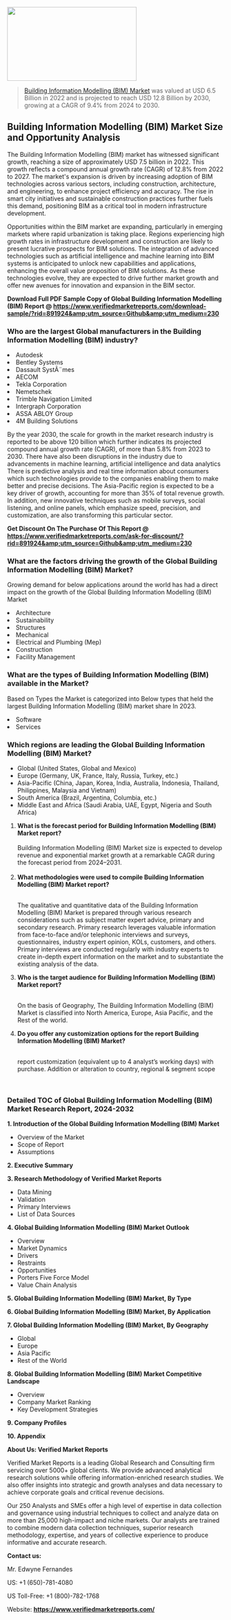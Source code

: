 <img src="https://ffe5etoiles.com/wp-content/uploads/2024/12/MST1-300x171.png" alt="" width="300" height="171" class="alignnone size-medium wp-image-20088" /><blockquote><p><p><a href="https://www.verifiedmarketreports.com/download-sample/?rid=891924&utm_source=Github&utm_medium=230" target="_blank">Building Information Modelling (BIM) Market</a> was valued at USD 6.5 Billion in 2022 and is projected to reach USD 12.8 Billion by 2030, growing at a CAGR of 9.4% from 2024 to 2030.</p></blockquote><p><h2>Building Information Modelling (BIM) Market Size and Opportunity Analysis</h2><p>The Building Information Modelling (BIM) market has witnessed significant growth, reaching a size of approximately USD 7.5 billion in 2022. This growth reflects a compound annual growth rate (CAGR) of 12.8% from 2022 to 2027. The market's expansion is driven by increasing adoption of BIM technologies across various sectors, including construction, architecture, and engineering, to enhance project efficiency and accuracy. The rise in smart city initiatives and sustainable construction practices further fuels this demand, positioning BIM as a critical tool in modern infrastructure development.</p><p>Opportunities within the BIM market are expanding, particularly in emerging markets where rapid urbanization is taking place. Regions experiencing high growth rates in infrastructure development and construction are likely to present lucrative prospects for BIM solutions. The integration of advanced technologies such as artificial intelligence and machine learning into BIM systems is anticipated to unlock new capabilities and applications, enhancing the overall value proposition of BIM solutions. As these technologies evolve, they are expected to drive further market growth and offer new avenues for innovation and expansion in the BIM sector.</p></p><p class=""><strong>Download Full PDF Sample Copy of Global Building Information Modelling (BIM) Report @ <a href="https://www.verifiedmarketreports.com/download-sample/?rid=891924&amp;utm_source=Github&amp;utm_medium=230" target="_blank">https://www.verifiedmarketreports.com/download-sample/?rid=891924&amp;utm_source=Github&amp;utm_medium=230</a></strong></p><h3 id="" class="">Who are the largest Global manufacturers in the Building Information Modelling (BIM) industry?</h3><p><li>Autodesk</li><li> Bentley Systems</li><li> Dassault SystÃ¨mes</li><li> AECOM</li><li> Tekla Corporation</li><li> Nemetschek</li><li> Trimble Navigation Limited</li><li> Intergraph Corporation</li><li> ASSA ABLOY Group</li><li> 4M Building Solutions</li></p><div class=""><div class="" dir="" data-message-author-role="" data-message-id="" data-message-model-slug=""><div class=""><div class=""><div class=""><div class="" dir="" data-message-author-role="" data-message-id="" data-message-model-slug=""><div class=""><div class=""><p>By the year 2030, the scale for growth in the market research industry is reported to be above 120 billion which further indicates its projected compound annual growth rate (CAGR), of more than 5.8% from 2023 to 2030. There have also been disruptions in the industry due to advancements in machine learning, artificial intelligence and data analytics There is predictive analysis and real time information about consumers which such technologies provide to the companies enabling them to make better and precise decisions. The Asia-Pacific region is expected to be a key driver of growth, accounting for more than 35% of total revenue growth. In addition, new innovative techniques such as mobile surveys, social listening, and online panels, which emphasize speed, precision, and customization, are also transforming this particular sector.</p><p><strong>Get Discount On The Purchase Of This Report @&nbsp; <a href="https://www.verifiedmarketreports.com/ask-for-discount/?rid=891924&amp;utm_source=Github&amp;utm_medium=230" target="_blank">https://www.verifiedmarketreports.com/ask-for-discount/?rid=891924&amp;utm_source=Github&amp;utm_medium=230</a></strong></p></div></div></div></div></div></div></div></div><h3 id="" class="">What are the factors driving the growth of the Global Building Information Modelling (BIM) Market?</h3><p id="" class="">Growing demand for below applications around the world has had a direct impact on the growth of the Global Building Information Modelling (BIM) Market</p><p id="" class=""><li>Architecture</li><li> Sustainability</li><li> Structures</li><li> Mechanical</li><li> Electrical and Plumbing (Mep)</li><li> Construction</li><li> Facility Management</li></p><h3 id="" class="">What are the types of Building Information Modelling (BIM) available in the Market?</h3><p id="" class="">Based on Types the Market is categorized into Below types that held the largest Building Information Modelling (BIM) market share In 2023.</p><p id="" class=""><li>Software</li><li> Services</li></p><h3 id="" class="">Which regions are leading the Global Building Information Modelling (BIM) Market?</h3><ul><li>Global (United States, Global and Mexico)</li><li>Europe (Germany, UK, France, Italy, Russia, Turkey, etc.)</li><li>Asia-Pacific (China, Japan, Korea, India, Australia, Indonesia, Thailand, Philippines, Malaysia and Vietnam)</li><li>South America (Brazil, Argentina, Columbia, etc.)</li><li>Middle East and Africa (Saudi Arabia, UAE, Egypt, Nigeria and South Africa)</li></ul><p><ol><li><strong>What is the forecast period for Building Information Modelling (BIM) Market report?<br /></strong><br /><span data-sheets-root="1" data-sheets-value="{&quot;1&quot;:2,&quot;2&quot;:&quot;XXXX size is expected to develop revenue and exponential market growth at a remarkable CAGR during the forecast period from 2024&ndash;2030.&quot;}" data-sheets-userformat="{&quot;2&quot;:12674,&quot;4&quot;:{&quot;1&quot;:2,&quot;2&quot;:16776960},&quot;10&quot;:2,&quot;11&quot;:0,&quot;15&quot;:&quot;Arial&quot;,&quot;16&quot;:12}">Building Information Modelling (BIM) Market size is expected to develop revenue and exponential market growth at a remarkable CAGR during the forecast period from 2024&ndash;2031.</span><br /><br /></li><li><strong>What methodologies were used to compile Building Information Modelling (BIM) Market report?<br /><br /></strong><p>The qualitative and quantitative data of the&nbsp;Building Information Modelling (BIM) Market is prepared through various research considerations such as subject matter expert advice, primary and secondary research. Primary research leverages valuable information from face-to-face and/or telephonic interviews and surveys, questionnaires, industry expert opinion, KOLs, customers, and others. Primary interviews are conducted regularly with industry experts to create in-depth expert information on the market and to substantiate the existing analysis of the data.&nbsp;</p></li><li><strong>Who is the target audience for Building Information Modelling (BIM) Market report?<br /><br /></strong><p>On the basis of Geography, The&nbsp;Building Information Modelling (BIM) Market is classified into North America, Europe, Asia Pacific, and the Rest of the world.</p></li><li><strong>Do you offer any customization options for the report Building Information Modelling (BIM) Market?<br /><br /></strong><p>report customization (equivalent up to 4 analyst&rsquo;s working days) with purchase. Addition or alteration to country, regional &amp; segment scope</p><p>&nbsp;</p></li></ol></p><h3 id="" class="">Detailed TOC of Global Building Information Modelling (BIM) Market Research Report, 2024-2032</h3><p id="" class=""><strong>1. Introduction of the Global Building Information Modelling (BIM) Market</strong></p><ul><li>Overview of the Market</li><li>Scope of Report</li><li>Assumptions</li></ul><p id="" class=""><strong>2. Executive Summary</strong></p><p id="" class=""><strong>3. Research Methodology of&nbsp;Verified Market Reports</strong></p><ul><li>Data Mining</li><li>Validation</li><li>Primary Interviews</li><li>List of Data Sources</li></ul><p id="" class=""><strong>4. Global Building Information Modelling (BIM) Market Outlook</strong></p><ul><li>Overview</li><li>Market Dynamics</li><li>Drivers</li><li>Restraints</li><li>Opportunities</li><li>Porters Five Force Model</li><li>Value Chain Analysis</li></ul><p id="" class=""><strong>5. Global Building Information Modelling (BIM) Market, By&nbsp;Type</strong></p><p id="" class=""><strong>6. Global Building Information Modelling (BIM) Market, By Application</strong></p><p id="" class=""><strong>7. Global Building Information Modelling (BIM) Market, By Geography</strong></p><ul><li>Global</li><li>Europe</li><li>Asia Pacific</li><li>Rest of the World</li></ul><p id="" class=""><strong>8. Global Building Information Modelling (BIM) Market Competitive Landscape</strong></p><ul><li>Overview</li><li>Company Market Ranking</li><li>Key Development Strategies</li></ul><p id="" class=""><strong>9. Company Profiles</strong></p><p id="" class=""><strong>10. Appendix</strong></p><p id="" class=""><strong>About Us: Verified Market Reports</strong></p><p id="" class="">Verified Market Reports is a leading Global Research and Consulting firm servicing over 5000+ global clients. We provide advanced analytical research solutions while offering information-enriched research studies. We also offer insights into strategic and growth analyses and data necessary to achieve corporate goals and critical revenue decisions.</p><p id="" class="">Our 250 Analysts and SMEs offer a high level of expertise in data collection and governance using industrial techniques to collect and analyze data on more than 25,000 high-impact and niche markets. Our analysts are trained to combine modern data collection techniques, superior research methodology, expertise, and years of collective experience to produce informative and accurate research.</p><p id="" class=""><strong>Contact us:</strong></p><p id="" class="">Mr. Edwyne Fernandes</p><p id="" class="">US: +1 (650)-781-4080</p><p id="" class="">US Toll-Free: +1 (800)-782-1768</p><p id="" class="">Website: <a target="" data-test-app-aware-link=""><strong>https://www.verifiedmarketreports.com/</strong></a></p>
